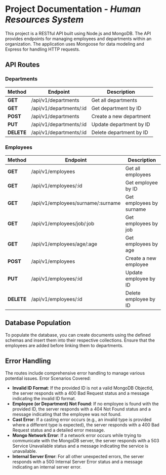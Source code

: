 # Project Documentation - *Human Resources System*

This project is a RESTful API built using Node.js and MongoDB. The API provides endpoints for managing employees and departments within an organization. The application uses Mongoose for data modeling and Express for handling HTTP requests.

## API Routes
### Departments

| Method | Endpoint | Description |
| ------ | ------ | ------ |
| **GET** | /api/v1/departments | Get all departments |
| **GET** | /api/v1/departments/:id | Get department by ID |
| **POST** | /api/v1/departments | Create a new department |
| **PUT** | /api/v1/departments/:id | Update department by ID |
| **DELETE** | /api/v1/departments/:id | Delete department by ID |

### Employees

| Method | Endpoint | Description |
| ------ | ------ | ------ |
| **GET** | /api/v1/employees | Get all employees |
| **GET** | /api/v1/employees/:id | Get employee by ID |
| **GET** | /api/v1/employees/surname/:surname | Get employees by surname |
| **GET** | /api/v1/employees/job/:job | Get employees by job |
| **GET** | /api/v1/employees/age/:age | Get employees by age |
| **POST** | /api/v1/employees | Create a new employee |
| **PUT** | /api/v1/employees/:id | Update employee by ID |
| **DELETE** | /api/v1/employees/:id | Delete employee by ID |


## Database Population
To populate the database, you can create documents using the defined schemas and insert them into their respective collections. Ensure that the employees are added before linking them to departments.

## Error Handling
The routes include comprehensive error handling to manage various potential issues.
Error Scenarios Covered:
- **Invalid ID Format**: If the provided ID is not a valid MongoDB ObjectId, the server responds with a 400 Bad Request status and a message indicating the invalid ID format.
- **Employee (or Department) Not Found**: If no employee is found with the provided ID, the server responds with a 404 Not Found status and a message indicating that the employee was not found.
- **Cast Error**: If a casting error occurs (e.g., an invalid type is provided where a different type is expected), the server responds with a 400 Bad Request status and a detailed error message.
- **Mongo Network Error**: If a network error occurs while trying to communicate with the MongoDB server, the server responds with a 503 Service Unavailable status and a message indicating the service is unavailable.
- **Internal Server Error**: For all other unexpected errors, the server responds with a 500 Internal Server Error status and a message indicating an internal server error.